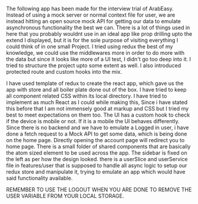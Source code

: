 The following app has been made for the interview trial of ArabEasy. Instead of using a mock server or normal context file for user, we are instead hitting an open source mock API for getting our data to emulate asynchronous functionality the best we can. There is a lot of things used in here that you probably wouldnt use in an ideal app like prop drilling upto the extend I displayed, but it is for the sole purpose of visiting everything I could think of in one small Project. I tried using redux the best of my knowledge, we could use the middlewares more in order to do more with the data but since it looks like more of a UI test, I didn't go too deep into it. I tried to structure the project upto some extent as well. I also introduced protected route and custom hooks into the mix.


I have used template of redux to create the react app, which gave us the app with store and all boiler plate done out of the box.
I have tried to keep all component related CSS within its local directory.
I have tried to implement as much React as I could while making this, Since i have stated this before that I am not immensely good at markup and CSS but I tried my best to meet expectations on them too.
The UI has a custom hook to check if the device is mobile or not. If it is a mobile the UI behaves differently.
Since there is no backend and we have to emulate a Logged in user, i have done a fetch request to a Mock API to get some data, which is being done on the home page. Directly opening the account page will redirect you to home page.
There is a small folder of shared components that are basically the atom sized element to be used across the app.
The sidebar is fixed on the left as per how the design looked.
there is a userSlice and userService file in features/user that is supposed to handle all async logic to setup our redux store and manipulate it, trying to emulate an app which would have said functionality available.





REMEMBER TO USE THE LOGOUT WHEN YOU ARE DONE TO REMOVE THE USER VARIABLE FROM YOUR LOCAL STORAGE.
